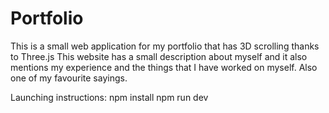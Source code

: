 # Portfolio
This is a small web application for my portfolio that has 3D scrolling thanks to 
Three.js 
This website has a small description about myself and it also mentions 
my experience and the things that I have worked on myself. Also one of my favourite sayings.

Launching instructions:
npm install 
npm run dev
